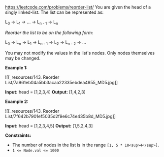 https://leetcode.com/problems/reorder-list/
You are given the head of a singly linked-list. The list can be represented as:

L<sub>0</sub> → L<sub>1</sub> → … → L<sub>n - 1</sub> → L<sub>n</sub>

_Reorder the list to be on the following form:_

L<sub>0</sub> → L<sub>n</sub> → L<sub>1</sub> → L<sub>n - 1</sub> → L<sub>2</sub> → L<sub>n - 2</sub> → …

You may not modify the values in the list's nodes. Only nodes themselves may be changed.

**Example 1:**

![[_resources/143. Reorder List/7a961eb04a5bb3acaa22335ebdea4955_MD5.jpg]]

**Input:** head = \[1,2,3,4\]
**Output:** \[1,4,2,3\]

**Example 2:**

![[_resources/143. Reorder List/7f642b7901ef5035d2f9e6c74e435b8d_MD5.jpg]]

**Input:** head = \[1,2,3,4,5\]
**Output:** \[1,5,2,4,3\]

**Constraints:**

- The number of nodes in the list is in the range `[1, 5 * 10<sup>4</sup>]`.
- `1 <= Node.val <= 1000`